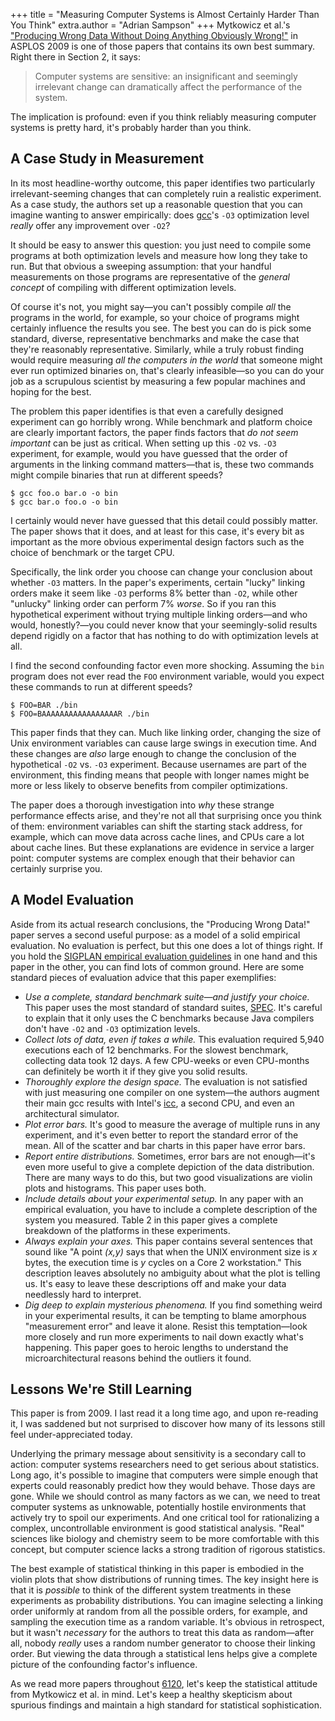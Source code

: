 +++
title = "Measuring Computer Systems is Almost Certainly Harder Than You Think"
extra.author = "Adrian Sampson"
+++
Mytkowicz et al.'s ["Producing Wrong Data Without Doing Anything Obviously Wrong!"][paper] in ASPLOS 2009 is one of those papers that contains its own best summary.
Right there in Section 2, it says:

> Computer systems are sensitive: an insignificant and seemingly irrelevant change can dramatically affect the performance of the system.

The implication is profound:
even if you think reliably measuring computer systems is pretty hard,
it's probably harder than you think.

[paper]: https://dl.acm.org/citation.cfm?id=1508275


A Case Study in Measurement
---------------------------

In its most headline-worthy outcome,
this paper identifies two particularly irrelevant-seeming changes that can completely ruin a realistic experiment.
As a case study,
the authors set up a reasonable question that you can imagine wanting to answer empirically:
does [gcc][]'s `-O3` optimization level *really* offer any improvement over `-O2`?

It should be easy to answer this question: you just need to compile some programs at both optimization levels and measure how long they take to run.
But that obvious a sweeping assumption: that your handful measurements on those programs are representative of the *general concept* of compiling with different optimization levels.

Of course it's not, you might say—you can't possibly compile *all* the programs in the world, for example, so your choice of programs might certainly influence the results you see.
The best you can do is pick some standard, diverse, representative benchmarks and make the case that they're reasonably representative.
Similarly, while a truly robust finding would require measuring *all the computers in the world* that someone might ever run optimized binaries on, that's clearly infeasible—so you can do your job as a scrupulous scientist by measuring a few popular machines and hoping for the best.

The problem this paper identifies is that even a carefully designed experiment can go horribly wrong.
While benchmark and platform choice are clearly important factors, the paper finds factors that *do not seem important* can be just as critical.
When setting up this `-O2` vs. `-O3` experiment, for example, would you have guessed that the order of arguments in the linking command matters—that is, these two commands might compile binaries that run at different speeds?

    $ gcc foo.o bar.o -o bin
    $ gcc bar.o foo.o -o bin

I certainly would never have guessed that this detail could possibly matter.
The paper shows that it does, and at least for this case, it's every bit as important as the more obvious experimental design factors such as the choice of benchmark or the target CPU.

Specifically, the link order you choose can change your conclusion about whether `-O3` matters.
In the paper's experiments, certain "lucky" linking orders make it seem like `-O3` performs 8% better than `-O2`, while other "unlucky" linking order can perform 7% *worse*.
So if you ran this hypothetical experiment without trying multiple linking orders—and who would, honestly?—you could never know that your seemingly-solid results depend rigidly on a factor that has nothing to do with optimization levels at all.

I find the second confounding factor even more shocking.
Assuming the `bin` program does not ever read the `FOO` environment variable, would you expect these commands to run at different speeds?

    $ FOO=BAR ./bin
    $ FOO=BAAAAAAAAAAAAAAAAAR ./bin

This paper finds that they can.
Much like linking order, changing the size of Unix environment variables can cause large swings in execution time.
And these changes are *also* large enough to change the conclusion of the hypothetical `-O2` vs. `-O3` experiment.
Because usernames are part of the environment, this finding means that people with longer names might be more or less likely to observe benefits from compiler optimizations.

The paper does a thorough investigation into *why* these strange performance effects arise, and they're not all that surprising once you think of them:
environment variables can shift the starting stack address, for example, which can move data across cache lines, and CPUs care a lot about cache lines.
But these explanations are evidence in service a larger point:
computer systems are complex enough that their behavior can certainly surprise you.

[gcc]: https://gcc.gnu.org


A Model Evaluation
------------------

Aside from its actual research conclusions, the "Producing Wrong Data!" paper serves a second useful purpose:
as a model of a solid empirical evaluation.
No evaluation is perfect, but this one does a lot of things right.
If you hold the [SIGPLAN empirical evaluation guidelines][eeg] in one hand and this paper in the other, you can find lots of common ground.
Here are some standard pieces of evaluation advice that this paper exemplifies:

* *Use a complete, standard benchmark suite—and justify your choice.*
  This paper uses the most standard of standard suites, [SPEC][].
  It's careful to explain that it only uses the C benchmarks because Java compilers don't have `-O2` and `-O3` optimization levels.
* *Collect lots of data, even if takes a while.*
  This evaluation required 5,940 executions each of 12 benchmarks.
  For the slowest benchmark, collecting data took 12 days.
  A few CPU-weeks or even CPU-months can definitely be worth it if they give you solid results.
* *Thoroughly explore the design space.*
  The evaluation is not satisfied with just measuring one compiler on one system—the authors augment their main gcc results with Intel's [icc][], a second CPU, and even an architectural simulator.
* *Plot error bars.*
  It's good to measure the average of multiple runs in any experiment, and it's even better to report the standard error of the mean.
  All of the scatter and bar charts in this paper have error bars.
* *Report entire distributions.*
  Sometimes, error bars are not enough—it's even more useful to give a complete depiction of the data distribution.
  There are many ways to do this, but two good visualizations are violin plots and histograms.
  This paper uses both.
* *Include details about your experimental setup.*
  In any paper with an empirical evaluation, you have to include a complete description of the system you measured.
  Table 2 in this paper gives a complete breakdown of the platforms in these experiments.
* *Always explain your axes.*
  This paper contains several sentences that sound like "A point *(x,y)* says that when the UNIX environment size is *x* bytes, the execution time is *y* cycles on a Core 2 workstation."
  This description leaves absolutely no ambiguity about what the plot is telling us.
  It's easy to leave these descriptions off and make your data needlessly hard to interpret.
* *Dig deep to explain mysterious phenomena.*
  If you find something weird in your experimental results, it can be tempting to blame amorphous "measurement error" and leave it alone.
  Resist this temptation—look more closely and run more experiments to nail down exactly what's happening.
  This paper goes to heroic lengths to understand the microarchitectural reasons behind the outliers it found.

[eeg]: https://www.sigplan.org/Resources/EmpiricalEvaluation/
[spec]: https://www.spec.org
[icc]: https://software.intel.com/en-us/c-compilers


Lessons We're Still Learning
----------------------------

This paper is from 2009.
I last read it a long time ago, and upon re-reading it, I was saddened but not surprised to discover how many of its lessons still feel under-appreciated today.

Underlying the primary message about sensitivity is a secondary call to action:
computer systems researchers need to get serious about statistics.
Long ago, it's possible to imagine that computers were simple enough that experts could reasonably predict how they would behave.
Those days are gone.
While we should control as many factors as we can, we need to treat computer systems as unknowable, potentially hostile environments that actively try to spoil our experiments.
And one critical tool for rationalizing a complex, uncontrollable environment is good statistical analysis.
"Real" sciences like biology and chemistry seem to be more comfortable with this concept, but computer science lacks a strong tradition of rigorous statistics.

The best example of statistical thinking in this paper is embodied in the violin plots that show distributions of running times.
The key insight here is that it is *possible* to think of the different system treatments in these experiments as probability distributions.
You can imagine selecting a linking order uniformly at random from all the possible orders, for example, and sampling the execution time as a random variable.
It's obvious in retrospect, but it wasn't *necessary* for the authors to treat this data as random—after all, nobody *really* uses a random number generator to choose their linking order.
But viewing the data through a statistical lens helps give a complete picture of the confounding factor's influence.

As we read more papers throughout [6120][cs6120], let's keep the statistical attitude from Mytkowicz et al. in mind.
Let's keep a healthy skepticism about spurious findings and maintain a high standard for statistical sophistication.

[cs6120]: @/_index.md
